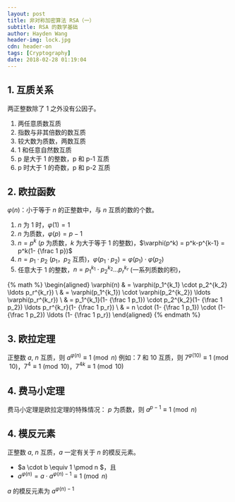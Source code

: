 ```yaml
---
layout: post
title: 非对称加密算法 RSA（一）
subtitle: RSA 的数学基础
author: Hayden Wang
header-img: lock.jpg
cdn: header-on
tags: [Cryptography]
date: 2018-02-28 01:19:04
---
```


## 1. 互质关系

两正整数除了 1 之外没有公因子。

1. 两任意质数互质
2. 指数与非其倍数的数互质
3. 较大数为质数，两数互质
4. 1 和任意自然数互质
5. p 是大于 1 的整数，p 和 p-1 互质
6. p 时大于 1 的奇数，p 和 p-2 互质

## 2. 欧拉函数

$\varphi(n)$：小于等于 $n$ 的正整数中，与 $n$ 互质的数的个数。

1. $n$ 为 $1$ 时，$\varphi(1) = 1$
2. $n$ 为质数，$\varphi(p) = p-1$
3. $n=p^k$ ($p$ 为质数，$k$ 为大于等于 $1$ 的整数)，$\varphi(p^k) = p^k-p^{k-1} = p^k(1- {\frac 1 p})$
4. $n=p_1 \cdot p_2$ ($p_1$，$p_2$ 互质)，$\varphi(p_1 \cdot p_2) = \varphi(p_1) \cdot \varphi(p_2)$
5. 任意大于 $1$ 的整数，$n=p_1^{k_1} \cdot p_2^{k_2} \ldots p_r^{k_r}$ (一系列质数的积)，

{% math %}
\begin{aligned}
\varphi(n) & = \varphi(p_1^{k_1} \cdot p_2^{k_2} \ldots p_r^{k_r}) \\
           & = \varphi(p_1^{k_1}) \cdot \varphi(p_2^{k_2}) \ldots \varphi(p_r^{k_r}) \\
           & = p_1^{k_1}(1- {\frac 1 p_1}) \cdot p_2^{k_2}(1- {\frac 1 p_2}) \ldots p_r^{k_r}(1- {\frac 1 p_r}) \\
           & = n \cdot (1- {\frac 1 p_1}) \cdot (1- {\frac 1 p_2}) \ldots (1- {\frac 1 p_r})
\end{aligned}
{% endmath %}

## 3. 欧拉定理

正整数 $a$, $n$ 互质，则 $a^{\varphi(n)} \equiv 1 \pmod n$
例如：$7$ 和 $10$ 互质，则 $7^{\varphi(10)} \equiv 1 \pmod 10$，$7^{4} \equiv 1 \pmod 10$，$7^{4k} \equiv 1 \pmod 10$

## 4. 费马小定理

费马小定理是欧拉定理的特殊情况：
$p$ 为质数，则 $a^{p-1} \equiv 1 \pmod n$

## 4. 模反元素

正整数 $a$, $n$ 互质，$a$ 一定有关于 $n$ 的模反元素。
- $a \cdot b \equiv 1 \pmod n $，且 
- $a^{\varphi(n)} = a \cdot a^{\varphi(n)-1} \equiv 1 \pmod n$

$a$ 的模反元素为 $a^{\varphi(n)-1}$
